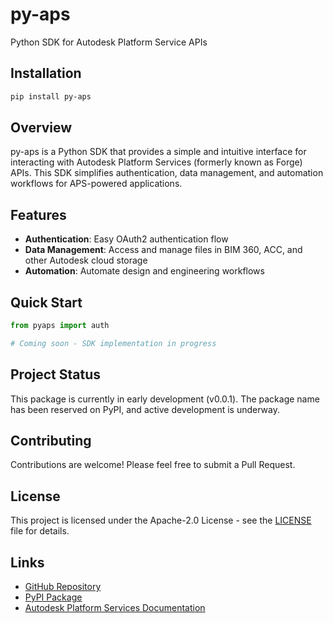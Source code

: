 # py-aps

Python SDK for Autodesk Platform Service APIs

## Installation

```bash
pip install py-aps
```

## Overview

py-aps is a Python SDK that provides a simple and intuitive interface for interacting with Autodesk Platform Services (formerly known as Forge) APIs. This SDK simplifies authentication, data management, and automation workflows for APS-powered applications.

## Features

- **Authentication**: Easy OAuth2 authentication flow
- **Data Management**: Access and manage files in BIM 360, ACC, and other Autodesk cloud storage
- **Automation**: Automate design and engineering workflows

## Quick Start

```python
from pyaps import auth

# Coming soon - SDK implementation in progress
```

## Project Status

This package is currently in early development (v0.0.1). The package name has been reserved on PyPI, and active development is underway.

## Contributing

Contributions are welcome! Please feel free to submit a Pull Request.

## License

This project is licensed under the Apache-2.0 License - see the [LICENSE](LICENSE) file for details.

## Links

- [GitHub Repository](https://github.com/voidbox-ai/pyaps)
- [PyPI Package](https://pypi.org/project/py-aps/)
- [Autodesk Platform Services Documentation](https://aps.autodesk.com/)
